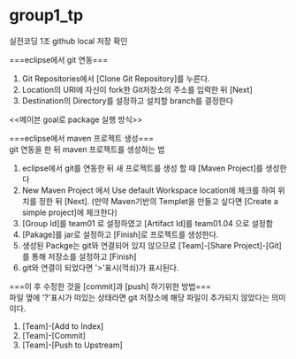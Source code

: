 # group1_tp
실전코딩 1조 github local 저장 확인



===eclipse에서 git 연동===
  1. Git Repositories에서 [Clone Git Repository]를 누른다.
  2. Location의 URI에 자신이 fork한 Git저장소의 주소를 입력한 뒤 [Next]
  3. Destination의 Directory를 설정하고 설치할 branch를 결정한다

<<메이븐 goal로 package 실행 방식>>

===eclipse에서 maven 프로젝트 생성===<br>
git 연동을 한 뒤 maven 프로젝트를 생성하는 법
  1. eclipse에서 git를 연동한 뒤 새 프로젝트를 생성 할 때 [Maven Project]를 생성한다
  2. New Maven Project 에서 Use default Workspace location에 체크를 하여 위치를 정한 뒤 [Next].
    (만약 Maven기반의 Templet을 만들고 싶다면 [Create a simple project]에 체크한다)
  3. [Group Id]를 team01 로 설정하였고 [Artifact Id]를 team01.04 으로 설정함
  4. [Pakage]를 jar로 설정하고 [Finish]로 프로젝트를 생성한다.
  5. 생성된 Packge는 git와 연결되어 있지 않으므로 [Team]-[Share Project]-[Git]를 통해 저장소를 설정하고 [Finish]
  6. git와 연결이 되었다면 '>'표시(꺽쇠)가 표시된다.

===이 후 수정한 것을 [commit]과 [push] 하기위한 방법===<br>
파일 옆에 '?'표시가 떠있는 상태라면 git 저장소에 해당 파일이 추가되지 않았다는 의미이다.
   1. [Team]-[Add to Index]
   2. [Team]-[Commit]
   3. [Team]-[Push to Upstream]
